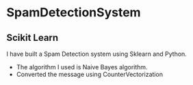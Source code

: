 # SpamDetectionSystem
## Scikit Learn

I have built a Spam Detection system using Sklearn and Python. 
- The algorithm I used is Naive Bayes algorithm.
- Converted the message using CounterVectorization
